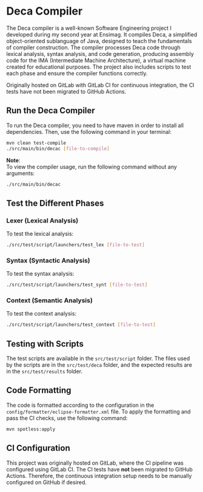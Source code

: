 
# Deca Compiler

The Deca compiler is a well-known Software Engineering project I developed during my second year at Ensimag. It compiles Deca, a simplified object-oriented sublanguage of Java, designed to teach the fundamentals of compiler construction. The compiler processes Deca code through lexical analysis, syntax analysis, and code generation, producing assembly code for the IMA (Intermediate Machine Architecture), a virtual machine created for educational purposes. The project also includes scripts to test each phase and ensure the compiler functions correctly.

Originally hosted on GitLab with GitLab CI for continuous integration, the CI tests have not been migrated to GitHub Actions.

## Run the Deca Compiler

To run the Deca compiler, you need to have maven in order to install all dependencies. Then, use the following command in your terminal:

```bash
mvn clean test-compile
./src/main/bin/decac [file-to-compile]
```

**Note**:  
To view the compiler usage, run the following command without any arguments:

```bash
./src/main/bin/decac
```

## Test the Different Phases

### Lexer (Lexical Analysis)

To test the lexical analysis:

```bash
./src/test/script/launchers/test_lex [file-to-test]
```

### Syntax (Syntactic Analysis)

To test the syntax analysis:

```bash
./src/test/script/launchers/test_synt [file-to-test]
```

### Context (Semantic Analysis)

To test the context analysis:

```bash
./src/test/script/launchers/test_context [file-to-test]
```

## Testing with Scripts

The test scripts are available in the `src/test/script` folder. The files used by the scripts are in the `src/test/deca` folder, and the expected results are in the `src/test/results` folder.

## Code Formatting

The code is formatted according to the configuration in the `config/formatter/eclipse-formatter.xml` file. To apply the formatting and pass the CI checks, use the following command:

```bash
mvn spotless:apply
```

## CI Configuration

This project was originally hosted on GitLab, where the CI pipeline was configured using GitLab CI. The CI tests have **not** been migrated to GitHub Actions. Therefore, the continuous integration setup needs to be manually configured on GitHub if desired.
